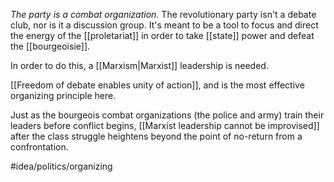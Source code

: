 *The party is a combat organization.* The revolutionary party isn't a debate club, nor is it a discussion group. It's meant to be a tool to focus and direct the energy of the [[proletariat]] in order to take [[state]] power and defeat the [[bourgeoisie]]. 

In order to do this, a [[Marxism|Marxist]] leadership is needed. 

[[Freedom of debate enables unity of action]], and is the most effective organizing principle here. 

Just as the bourgeois combat organizations (the police and army) train their leaders before conflict begins, [[Marxist leadership cannot be improvised]] after the class struggle heightens beyond the point of no-return from a confrontation. 

#idea/politics/organizing 